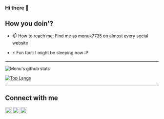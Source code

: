 ### Hi there 👋

## How you doin'?

<!--
**monuk7735/monuk7735** is a ✨ _special_ ✨ repository because its `README.md` (this file) appears on your GitHub profile.

Here are some ideas to get you started:
-->

<!-- - 🔭 I’m currently working on ... -->
<!-- - 🌱 I’m currently learning ... -->
<!-- - 👯 I’m looking to collaborate on ... -->
<!-- - 🤔 I’m looking for help with ... -->
<!-- - 💬 Ask me about ... -->
- 📫 How to reach me: Find me as monuk7735 on almost every social website
<!-- - 😄 Pronouns: ... -->
- ⚡ Fun fact: I might be sleeping now :P

---

![Monu's github stats](https://github-readme-stats.vercel.app/api?username=monuk7735&show_icons=true&theme=dracula&count_private=true)

[![Top Langs](https://github-readme-stats.vercel.app/api/top-langs/?username=monuk7735&layout=compact)](https://github.com/monuk7735/)

---

## Connect with me

[<img align="left" alt="codeSTACKr | Twitter" width="22px" src="https://cdn.jsdelivr.net/npm/simple-icons@v3/icons/twitter.svg" />][twitter]
[<img align="left" alt="codeSTACKr | LinkedIn" width="22px" src="https://cdn.jsdelivr.net/npm/simple-icons@v3/icons/linkedin.svg" />][linkedin]
[<img align="left" alt="codeSTACKr | Instagram" width="22px" src="https://cdn.jsdelivr.net/npm/simple-icons@v3/icons/instagram.svg" />][instagram]

[twitter]: https://twitter.com/monuk7735
[instagram]: https://instagram.com/monuk7735
[linkedin]: https://linkedin.com/in/monuk7735
